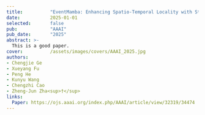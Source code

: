 ```yaml
---
title:          "EventMamba: Enhancing Spatio-Temporal Locality with State Space Models for Event-Based Video Reconstruction"
date:           2025-01-01
selected:       false
pub:            "AAAI"
pub_date:       "2025"
abstract: >-
  This is a good paper.
cover:          /assets/images/covers/AAAI_2025.jpg
authors:
- Chengjie Ge
- Xueyang Fu
- Peng He
- Kunyu Wang
- Chengzhi Cao
- Zheng-Jun Zha<sup>†</sup>
links:
  Paper: https://ojs.aaai.org/index.php/AAAI/article/view/32319/34474
---
```

